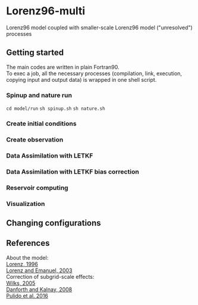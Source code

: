 # Lorenz96-multi

Lorenz96 model coupled with smaller-scale Lorenz96 model
("unresolved") processes 

## Getting started
The main codes are written in plain Fortran90.  
To exec a job, all the necessary processes (compilation, link, execution, copying input and output data) is wrapped in one shell script.  
### Spinup and nature run
`cd model/run`
`sh spinup.sh`
`sh nature.sh`
### Create initial conditions
### Create observation
### Data Assimilation with LETKF
### Data Assimilation with LETKF bias correction
### Reservoir computing
### Visualization

## Changing configurations

## References
About the model:  
[Lorenz, 1996](http://eaps4.mit.edu/research/Lorenz/Predicability_a_Problem_2006.pdf)  
[Lorenz and Emanuel, 2003](https://journals.ametsoc.org/doi/full/10.1175/1520-0469%281998%29055%3C0399%3AOSFSWO%3E2.0.CO%3B2)  
Correction of subgrid-scale effects:  
[Wilks, 2005](https://doi.org/10.1256/qj.04.03)  
[Danforth and Kalnay, 2008](https://journals.ametsoc.org/doi/full/10.1175/2007JAS2419.1)  
[Pulido et al. 2016](https://rmets.onlinelibrary.wiley.com/doi/abs/10.1002/qj.2879)  
